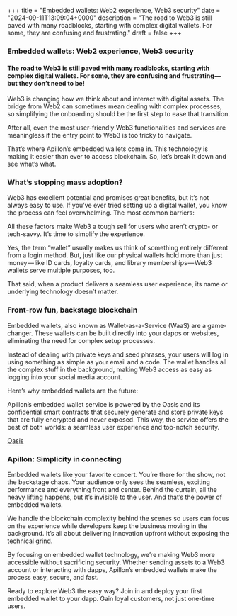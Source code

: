 +++
title = "Embedded wallets: Web2 experience, Web3 security"
date = "2024-09-11T13:09:04+0000"
description = "The road to Web3 is still paved with many roadblocks, starting with complex digital wallets. For some, they are confusing and frustrating."
draft = false
+++

### Embedded wallets: Web2 experience, Web3 security


#### The road to Web3 is still paved with many roadblocks, starting with complex digital wallets. For some, they are confusing and frustrating — but they don’t need to be!


Web3 is changing how we think about and interact with digital assets. The bridge from Web2 can sometimes mean dealing with complex processes, so simplifying the onboarding should be the first step to ease that transition.


After all, even the most user-friendly Web3 functionalities and services are meaningless if the entry point to Web3 is too tricky to navigate.


That’s where Apillon’s embedded wallets come in. This technology is making it easier than ever to access blockchain. So, let’s break it down and see what’s what.


### What’s stopping mass adoption?


Web3 has excellent potential and promises great benefits, but it’s not always easy to use. If you’ve ever tried setting up a digital wallet, you know the process can feel overwhelming. The most common barriers:


All these factors make Web3 a tough sell for users who aren’t crypto- or tech-savvy. It’s time to simplify the experience.


Yes, the term “wallet” usually makes us think of something entirely different from a login method. But, just like our physical wallets hold more than just money — like ID cards, loyalty cards, and library memberships — Web3 wallets serve multiple purposes, too.


That said, when a product delivers a seamless user experience, its name or underlying technology doesn’t matter.


### Front-row fun, backstage blockchain


Embedded wallets, also known as Wallet-as-a-Service (WaaS) are a game-changer. These wallets can be built directly into your dapps or websites, eliminating the need for complex setup processes.


Instead of dealing with private keys and seed phrases, your users will log in using something as simple as your email and a code. The wallet handles all the complex stuff in the background, making Web3 access as easy as logging into your social media account.


Here’s why embedded wallets are the future:


Apillon’s embedded wallet service is powered by the Oasis and its confidential smart contracts that securely generate and store private keys that are fully encrypted and never exposed. This way, the service offers the best of both worlds: a seamless user experience and top-notch security.

[Oasis](https://oasisprotocol.org/)

### Apillon: Simplicity in connecting


Embedded wallets like your favorite concert. You’re there for the show, not the backstage chaos. Your audience only sees the seamless, exciting performance and everything front and center. Behind the curtain, all the heavy lifting happens, but it’s invisible to the user. And that’s the power of embedded wallets.


We handle the blockchain complexity behind the scenes so users can focus on the experience while developers keep the business moving in the background. It’s all about delivering innovation upfront without exposing the technical grind.


By focusing on embedded wallet technology, we’re making Web3 more accessible without sacrificing security. Whether sending assets to a Web3 account or interacting with dapps, Apillon’s embedded wallets make the process easy, secure, and fast.


Ready to explore Web3 the easy way? Join in and deploy your first embedded wallet to your dapp. Gain loyal customers, not just one-time users.
